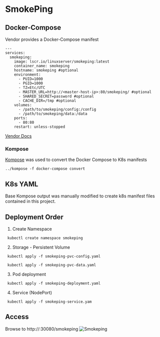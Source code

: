 # SmokePing

## Docker-Compose
Vendor provides a Docker-Compose manifest

```
---
services:
  smokeping:
    image: lscr.io/linuxserver/smokeping:latest
    container_name: smokeping
    hostname: smokeping #optional
    environment:
      - PUID=1000
      - PGID=1000
      - TZ=Etc/UTC
      - MASTER_URL=http://<master-host-ip>:80/smokeping/ #optional
      - SHARED_SECRET=password #optional
      - CACHE_DIR=/tmp #optional
    volumes:
      - /path/to/smokeping/config:/config
      - /path/to/smokeping/data:/data
    ports:
      - 80:80
    restart: unless-stopped

```
[Vendor Docs](https://hub.docker.com/r/linuxserver/smokeping)

### Kompose
[Kompose](https://kompose.io/) was used to convert the Docker Compose to K8s manifests
```
../kompose -f docker-compose convert
```

## K8s YAML
Base Kompose output was manually modified to create k8s manifest files contained in this project.

## Deployment Order
1) Create Namespace

``` kubectl create namespace smokeping```

2) Storage - Persistent Volume

``` kubectl apply -f smokeping-pvc-config.yaml```

``` kubectl apply -f smokeping-pvc-data.yaml```

3) Pod deployment

``` kubectl apply -f smokeping-deployment.yaml```

4) Service (NodePort)

``` kubectl apply -f smokeping-service.yam```

## Access
Browse to http://<your-K8s-NodeIP>:30080/smokeping
![Smokeping](resources/smokeping.png)